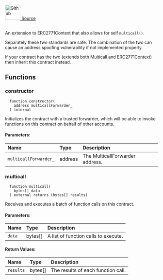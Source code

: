 <a href="https://github.com/AgentFi/agentfi-contracts/blob/main/contracts/utils/MulticallableERC2771Context.sol"><img src="/img/github.svg" alt="Github" width="50px"/> Source</a><br/><br/>

An extension to ERC2771Context that also allows for self `multicall()`.

Separately these two standards are safe. The combination of the two can cause an address spoofing vulnerability if not implemented properly.

If your contract has the two (extends both Multicall and ERC2771Context) then inherit this contract instead.


## Functions
### constructor
```solidity
  function constructor(
    address multicallForwarder_
  ) internal
```
Initializes the contract with a trusted forwarder, which will be able to invoke functions on this contract on behalf of other accounts.


#### Parameters:
| Name | Type | Description                                                          |
| :--- | :--- | :------------------------------------------------------------------- |
| `multicallForwarder_` | address | The MulticallForwarder address. |

### multicall
```solidity
  function multicall(
    bytes[] data
  ) external returns (bytes[] results)
```
Receives and executes a batch of function calls on this contract.


#### Parameters:
| Name | Type | Description                                                          |
| :--- | :--- | :------------------------------------------------------------------- |
| `data` | bytes[] | A list of function calls to execute. |

#### Return Values:
| Name                           | Type          | Description                                                                  |
| :----------------------------- | :------------ | :--------------------------------------------------------------------------- |
| `results` | bytes[] | The results of each function call. |

